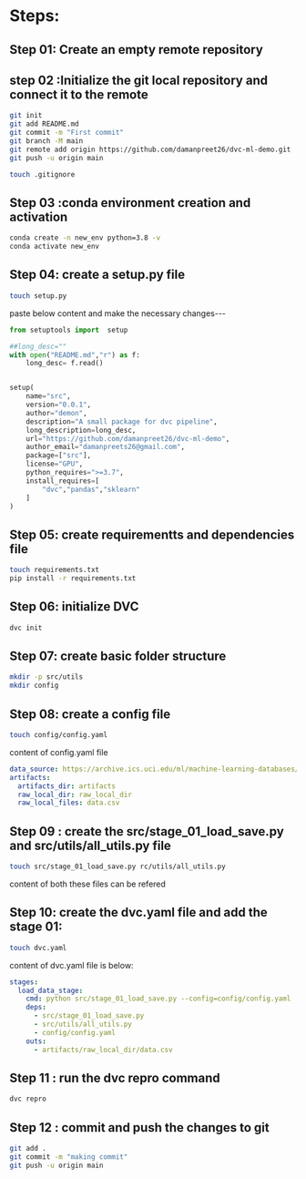 # Steps:

## Step 01: Create an empty remote repository


## step 02 :Initialize the git local repository  and connect it to the remote
```bash
git init
git add README.md
git commit -m "First commit"
git branch -M main
git remote add origin https://github.com/damanpreet26/dvc-ml-demo.git
git push -u origin main 
```

```bash
touch .gitignore
```


## Step 03 :conda environment creation and activation
```bash
conda create -n new_env python=3.8 -v
conda activate new_env
```

## Step 04: create a setup.py file
```bash
touch setup.py
```
paste below content and make the necessary changes---
```python
from setuptools import  setup

##long_desc=""
with open("README.md","r") as f:
    long_desc= f.read()


setup(
    name="src",
    version="0.0.1",
    author="demon",
    description="A small package for dvc pipeline",
    long_description=long_desc,
    url="https://github.com/damanpreet26/dvc-ml-demo",
    author_email="damanpreets26@gmail.com",
    package=["src"],
    license="GPU",
    python_requires=">=3.7",
    install_requires=[
        "dvc","pandas","sklearn"
    ]
)
```

## Step 05: create requirementts and dependencies file
```bash
touch requirements.txt
pip install -r requirements.txt
```

## Step 06: initialize DVC
```bash
dvc init
```

## Step 07: create basic folder structure
```bash
mkdir -p src/utils
mkdir config
```

## Step 08: create a config file
```bash
touch config/config.yaml
```

content of config.yaml file

```yaml
data_source: https://archive.ics.uci.edu/ml/machine-learning-databases/wine-quality/winequality-red.csv
artifacts:
  artifacts_dir: artifacts
  raw_local_dir: raw_local_dir
  raw_local_files: data.csv
```

## Step 09 : create the src/stage_01_load_save.py and src/utils/all_utils.py file 
```bash
touch src/stage_01_load_save.py rc/utils/all_utils.py
```

content of both these files can be refered 

## Step 10: create the dvc.yaml file and add the stage 01:
```bash
touch dvc.yaml
```
content of dvc.yaml file is below:
```yaml
stages:
  load_data_stage:
    cmd: python src/stage_01_load_save.py --config=config/config.yaml
    deps:
      - src/stage_01_load_save.py
      - src/utils/all_utils.py
      - config/config.yaml
    outs:
      - artifacts/raw_local_dir/data.csv
```

## Step 11 : run the dvc repro command
```bash
dvc repro
```

## Step 12 : commit and push the changes to git
```bash
git add .
git commit -m "making commit"
git push -u origin main 
```

